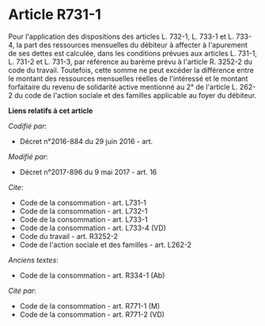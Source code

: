 # Article R731-1

Pour l'application des dispositions des articles L. 732-1, L. 733-1 et L. 733-4, la part des ressources mensuelles du
débiteur à affecter à l'apurement de ses dettes est calculée, dans les conditions prévues aux articles L. 731-1, L. 731-2 et
L. 731-3, par référence au barème prévu à l'article R. 3252-2 du code du travail. Toutefois, cette somme ne peut excéder la
différence entre le montant des ressources mensuelles réelles de l'intéressé et le montant forfaitaire du revenu de
solidarité active mentionné au 2° de l'article L. 262-2 du code de l'action sociale et des familles applicable au foyer du
débiteur.

**Liens relatifs à cet article**

_Codifié par_:

  - Décret n°2016-884 du 29 juin 2016 - art.

_Modifié par_:

  - Décret n°2017-896 du 9 mai 2017 - art. 16

_Cite_:

  - Code de la consommation - art. L731-1
  - Code de la consommation - art. L732-1
  - Code de la consommation - art. L733-1
  - Code de la consommation - art. L733-4 (VD)
  - Code du travail - art. R3252-2
  - Code de l'action sociale et des familles - art. L262-2

_Anciens textes_:

  - Code de la consommation - art. R334-1 (Ab)

_Cité par_:

  - Code de la consommation - art. R771-1 (M)
  - Code de la consommation - art. R771-2 (VD)
